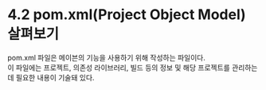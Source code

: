 # 4.2 pom.xml(Project Object Model) 살펴보기
pom.xml 파일은 메이븐의 기능을 사용하기 위해 작성하는 파일이다.   
이 파일에는 프로젝트, 의존성 라이브러리, 빌드 등의 정보 및 해당 프로젝트를 관리하는 데 필요한 내용이 기술돼 있다.